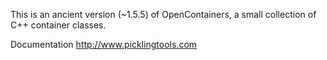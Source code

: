 This is an ancient version (~1.5.5) of OpenContainers, a small collection of C++ container
classes.

Documentation http://www.picklingtools.com
